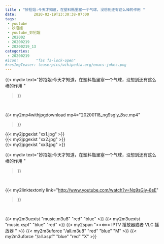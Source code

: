 ```yaml
---
title : "妙招姐:今天才知道，在塑料瓶里塞一个气球，没想到还有这么棒的作用 "
date:        2020-02-19T13:30:38-07:00
tags:
 - youtube
 - 妙招姐
 - youtube_妙招姐
 - 202002
 - 20200219
 - 20200219_13
categories:
 - 20200219
#icon:        "fas fa-lock-open"
#resImgTeaser: teaserpics/wikipedia.org/emacs-jokes.png
---
```


{{< mydiv text="妙招姐:今天才知道，在塑料瓶里塞一个气球，没想到还有这么棒的作用 "
>}}
<br>


{{< my2mp4withjpgdownload mp4="20200118_ng9sgiy_8se.mp4"
>}}

{{< my2jpgexist "xx1.jpg" >}}<br>
{{< my2jpgexist "xx2.jpg" >}}<br>
{{< my2jpgexist "xx3.jpg" >}}<br>



{{< mydiv text="妙招姐:今天才知道，在塑料瓶里塞一个气球，没想到还有这么棒的作用 "
>}}
<br>

{{< my2linktextonly link="http://www.youtube.com/watch?v=Ng9sGiy-8sE"
>}}


<br>

{{< my2m3uexist "music.m3u8" "red"  "blue" >}} {{< my2m3uexist "music.xspf" "blue" "red"  >}} {{< my2span "<<<=== IPTV 播放器或者 VLC 播放器 " >}} {{< my2m3uforce "/all.m3u8" "red"  "blue" "M" >}} {{< my2m3uforce "/all.xspf" "blue" "red"  "X" >}} 
